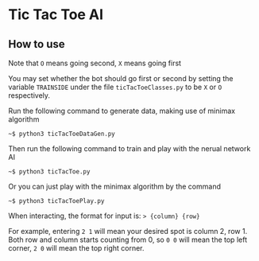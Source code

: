 # Tic Tac Toe AI

## How to use

Note that `O` means going second, `X` means going first

You may set whether the bot should go first or second by setting the variable `TRAINSIDE` under the file `ticTacToeClasses.py` to be `X` or `O` respectively.

Run the following command to generate data, making use of minimax algorithm
```
~$ python3 ticTacToeDataGen.py
```
Then run the following command to train and play with the nerual network AI
```
~$ python3 ticTacToe.py
```
Or you can just play with the minimax algorithm by the command
```
~$ python3 ticTacToePlay.py
```

When interacting, the format for input is: `> {column} {row}`

For example, entering `2 1` will mean your desired spot is column 2, row 1. Both row and column starts counting from 0, so `0 0` will mean the top left corner, `2 0` will mean the top right corner.

